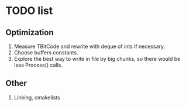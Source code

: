 # TODO list

## Optimization
1. Measure TBitCode and rewrite with deque of ints if necessary.
2. Choose buffers constants.
3. Explore the best way to write in file by big chunks, so there would be less Process() calls.

## Other
1. Linking, cmakelists
